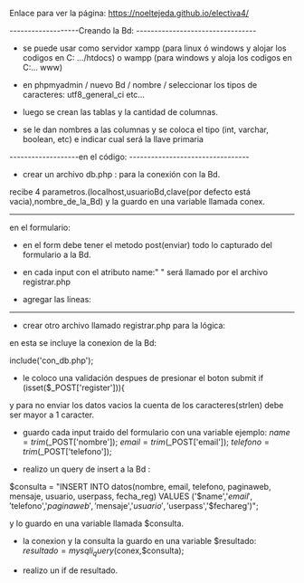 Enlace para ver la página:
https://noeltejeda.github.io/electiva4/

-------------------Creando la Bd: ---------------------------------

* se puede usar como servidor xampp (para linux ó windows y alojar los codigos en C: .../htdocs) o wampp (para windows y aloja los codigos en C:... www)

* en phpmyadmin  / nuevo Bd / nombre / seleccionar los tipos de caracteres: utf8_general_ci etc...
* luego se crean las tablas y la cantidad de columnas.
* se le dan nombres a las columnas y se coloca el tipo (int, varchar, boolean, etc) e indicar cual será la llave primaria



-------------------en el código: ---------------------------------

* crear un archivo db.php : para la conexión con la Bd.

<?php
  $conex = mysqli_connect("localhost","root","","registro");
?>

recibe 4 parametros.(localhost,usuarioBd,clave(por defecto está vacia),nombre_de_la_Bd)
y la guardo en una variable llamada conex.

----------------------------------

en el formulario:

* en el form debe tener el metodo post(enviar) todo lo capturado del formulario a la Bd.

* en cada input con el atributo name:" " será llamado por el archivo registrar.php

* agregar las lineas:

<!-- 
<?php
			include("registrar.php");
?>

 -->
 ------------------------------------

* crear otro archivo llamado registrar.php para la lógica:

en esta se incluye la conexion de la Bd:

include('con_db.php');

* le coloco una validación despues de presionar el boton submit
if (isset($_POST['register'])){

y para no enviar los datos vacios la cuenta de los caracteres(strlen) debe ser mayor a 1 caracter.


* guardo cada input traido del formulario con una variable ejemplo:
 $name=trim($_POST['nombre']);
 $email=trim($_POST['email']);
 $telefono=trim($_POST['telefono']);


* realizo un query de insert a la Bd :

 $consulta = "INSERT INTO datos(nombre, email, telefono, paginaweb, mensaje, usuario, userpass, fecha_reg) VALUES ('$name','$email','$telefono','$paginaweb','$mensaje','$usuario','$userpass','$fechareg')";

y lo guardo en una variable llamada $consulta.


* la conexion y la consulta la guardo en una variable $resultado:
      $resultado = mysqli_query($conex,$consulta);

* realizo un if de resultado.